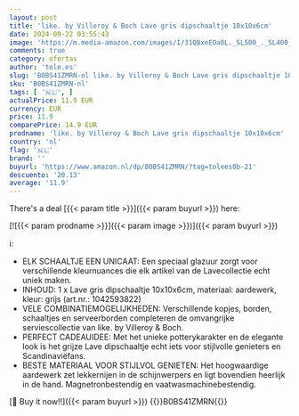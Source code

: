```yaml
---
layout: post
title: 'like. by Villeroy & Boch Lave gris dipschaaltje 10x10x6cm'
date: 2024-09-22 03:55:43
image: 'https://m.media-amazon.com/images/I/31QBxeEOa0L._SL500_._SL400_.jpg'
comments: true
category: ofertas
author: 'tole.es'
slug: 'B0BS41ZMRN-nl like. by Villeroy & Boch Lave gris dipschaaltje 10x10x6cm'
sku: 'B0BS41ZMRN-nl'
tags: [ '🇳🇱', ]
actualPrice: 11.9 EUR
currency: EUR
price: 11.9
comparePrice: 14.9 EUR
prodname: 'like. by Villeroy & Boch Lave gris dipschaaltje 10x10x6cm'
country: 'nl'
flag: '🇳🇱'
brand: ''
buyurl: 'https://www.amazon.nl/dp/B0BS41ZMRN/?tag=tolees0b-21'
descuento: '20.13'
average: '11.9'
---
```


There's a deal [{{< param title >}}]({{< param buyurl >}})  here:

[![{{< param prodname >}}]({{< param image >}})]({{< param buyurl >}})

ℹ️:

- ELK SCHAALTJE EEN UNICAAT: Een speciaal glazuur zorgt voor verschillende kleurnuances die elk artikel van de Lavecollectie echt uniek maken.
- INHOUD: 1 x Lave gris dipschaaltje 10x10x6cm, materiaal: aardewerk, kleur: grijs (art.nr.: 1042593822)
- VELE COMBINATIEMOGELIJKHEDEN: Verschillende kopjes, borden, schaaltjes en serveerborden completeren de omvangrijke serviescollectie van like. by Villeroy & Boch.
- PERFECT CADEAUIDEE: Met het unieke potterykarakter en de elegante look is het grijze Lave dipschaaltje echt iets voor stijlvolle genieters en Scandinaviëfans.
- BESTE MATERIAAL VOOR STIJLVOL GENIETEN: Het hoogwaardige aardewerk zet lekkernijen in de schijnwerpers en ligt bovendien heerlijk in de hand. Magnetronbestendig en vaatwasmachinebestendig.

[🛒 Buy it now!!]({{< param buyurl >}})
{{<world>}}B0BS41ZMRN{{</world>}}
